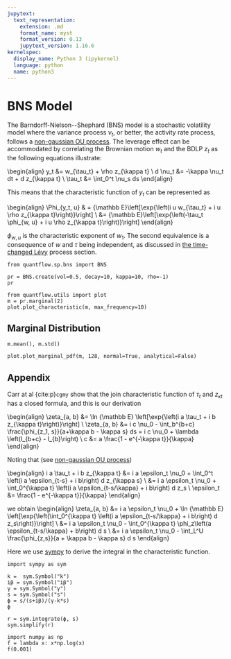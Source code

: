 ```yaml
---
jupytext:
  text_representation:
    extension: .md
    format_name: myst
    format_version: 0.13
    jupytext_version: 1.16.6
kernelspec:
  display_name: Python 3 (ipykernel)
  language: python
  name: python3
---
```


# BNS Model

The Barndorff-Nielson--Shephard (BNS) model is a stochastic volatility model where the variance process $\nu_t$, or better, the activity rate process, follows a [non-gaussian OU process](./ou.md). The leverage effect can be accommodated by correlating the Brownian motion $w_t$ and the BDLP $z_t$ as the following equations illustrate:

\begin{align}
    y_t &= w_{\tau_t} + \rho z_{\kappa t} \\
    d \nu_t &= -\kappa \nu_t dt + d z_{\kappa t} \\
    \tau_t &= \int_0^t \nu_s ds
\end{align}

This means that the characteristic function of $y_t$ can be represented as

\begin{align}
    \Phi_{y_t, u} & = {\mathbb E}\left[\exp{\left(i u w_{\tau_t} + i u \rho z_{\kappa t}\right)}\right] \\
    &= {\mathbb E}\left[\exp{\left(-\tau_t \phi_{w, u} + i u \rho z_{\kappa t}\right)}\right]
\end{align}

$\phi_{w, u}$ is the characteristic exponent of $w_1$. The second equivalence is a consequence of $w$ and $\tau$ being independent, as discussed in [the time-changed Lévy](./levy.md) process section.

```{code-cell}
from quantflow.sp.bns import BNS

pr = BNS.create(vol=0.5, decay=10, kappa=10, rho=-1)
pr
```

```{code-cell}
from quantflow.utils import plot
m = pr.marginal(2)
plot.plot_characteristic(m, max_frequency=10)
```

## Marginal Distribution

```{code-cell}
m.mean(), m.std()
```

```{code-cell}
plot.plot_marginal_pdf(m, 128, normal=True, analytical=False)
```

## Appendix


Carr at al {cite:p}`cgmy` show that the join characteristic function of $\tau_t$ and $z_{\kappa t}$ has a closed formula, and this is our derivation

\begin{align}
    \zeta_{a, b} &= \ln {\mathbb E} \left[\exp{\left(i a \tau_t + i b z_{\kappa t}\right)}\right] \\
    \zeta_{a, b} &= i c \nu_0 - \int_b^{b+c} \frac{\phi_{z_1, s}}{a+\kappa b - \kappa s} ds = i c \nu_0 + \lambda \left(I_{b+c} - I_{b}\right) \\
    c &= a \frac{1 - e^{-\kappa t}}{\kappa}
\end{align}


Noting that (see [non-gaussian OU process](./ou.md))

\begin{align}
i a \tau_t + i b z_{\kappa t} &= i a \epsilon_t \nu_0 + \int_0^t \left(i a \epsilon_{t-s} + i b\right) d z_{\kappa s} \\
&= i a \epsilon_t \nu_0 + \int_0^{\kappa t} \left(i a \epsilon_{t-s/\kappa} + i b\right) d z_s \\
\epsilon_t &= \frac{1 - e^{-\kappa t}}{\kappa}
\end{align}

we obtain
\begin{align}
    \zeta_{a, b} &= i a \epsilon_t \nu_0 + \ln {\mathbb E} \left[\exp{\left(\int_0^{\kappa t} \left(i a \epsilon_{t-s/\kappa} + i b\right) d z_s\right)}\right] \\
    &=  i a \epsilon_t \nu_0 - \int_0^{\kappa t} \phi_z\left(a \epsilon_{t-s/\kappa} + b\right) d s  \\
     &=  i a \epsilon_t \nu_0 - \int_L^U \frac{\phi_{z,s}}{a + \kappa b - \kappa s} d s
\end{align}

Here we use [sympy](https://www.sympy.org/en/index.html) to derive the integral in the characteristic function.

```{code-cell}
import sympy as sym
```

```{code-cell}
k =  sym.Symbol("k")
iβ = sym.Symbol("iβ")
γ = sym.Symbol("γ")
s = sym.Symbol("s")
ϕ = s/(s+iβ)/(γ-k*s)
ϕ
```

```{code-cell}
r = sym.integrate(ϕ, s)
sym.simplify(r)
```

```{code-cell}
import numpy as np
f = lambda x: x*np.log(x)
f(0.001)
```

```{code-cell}

```
